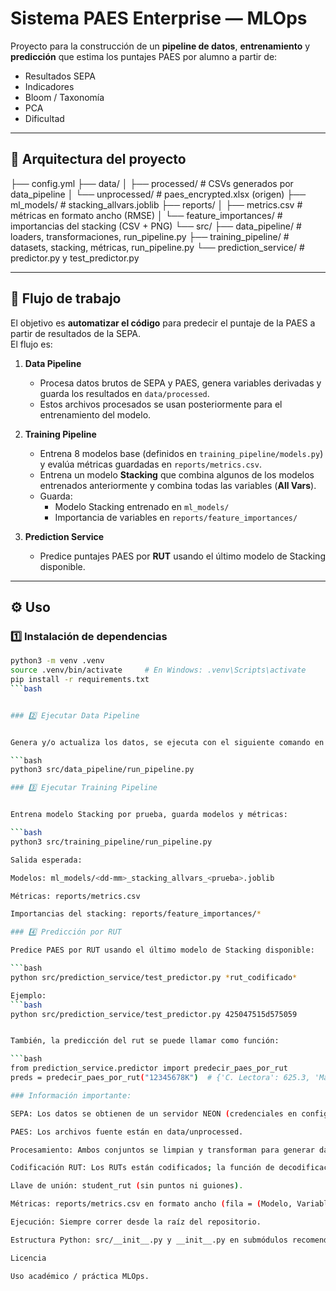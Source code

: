 # Sistema PAES Enterprise — MLOps

Proyecto para la construcción de un **pipeline de datos**, **entrenamiento** y **predicción** que estima los puntajes PAES por alumno a partir de:

- Resultados SEPA  
- Indicadores  
- Bloom / Taxonomía  
- PCA  
- Dificultad  

---

## 📂 Arquitectura del proyecto


├── config.yml
├── data/
│ ├── processed/ # CSVs generados por data_pipeline
│ └── unprocessed/ # paes_encrypted.xlsx (origen)
├── ml_models/ # <dd-mm>stacking_allvars<prueba>.joblib
├── reports/
│ ├── metrics.csv # métricas en formato ancho (RMSE)
│ └── feature_importances/ # importancias del stacking (CSV + PNG)
└── src/
├── data_pipeline/ # loaders, transformaciones, run_pipeline.py
├── training_pipeline/ # datasets, stacking, métricas, run_pipeline.py
└── prediction_service/ # predictor.py y test_predictor.py



---

## 🔄 Flujo de trabajo

El objetivo es **automatizar el código** para predecir el puntaje de la PAES a partir de resultados de la SEPA.  
El flujo es:

1. **Data Pipeline**  
   - Procesa datos brutos de SEPA y PAES, genera variables derivadas y guarda los resultados en `data/processed`.
   - Estos archivos procesados se usan posteriormente para el entrenamiento del modelo.

2. **Training Pipeline**  
   - Entrena 8 modelos base (definidos en `training_pipeline/models.py`) y evalúa métricas guardadas en `reports/metrics.csv`.
   - Entrena un modelo **Stacking** que combina algunos de los modelos entrenados anteriormente y combina todas las variables (**All Vars**).
   - Guarda:
     - Modelo Stacking entrenado en `ml_models/`
     - Importancia de variables en `reports/feature_importances/`

3. **Prediction Service**  
   - Predice puntajes PAES por **RUT** usando el último modelo de Stacking disponible.

---

## ⚙️ Uso

### 1️⃣ Instalación de dependencias

```bash
python3 -m venv .venv
source .venv/bin/activate     # En Windows: .venv\Scripts\activate
pip install -r requirements.txt
```bash


### 2️⃣ Ejecutar Data Pipeline 


Genera y/o actualiza los datos, se ejecuta con el siguiente comando en el terminal:

```bash
python3 src/data_pipeline/run_pipeline.py

### 3️⃣ Ejecutar Training Pipeline


Entrena modelo Stacking por prueba, guarda modelos y métricas:

```bash
python3 src/training_pipeline/run_pipeline.py

Salida esperada:

Modelos: ml_models/<dd-mm>_stacking_allvars_<prueba>.joblib

Métricas: reports/metrics.csv

Importancias del stacking: reports/feature_importances/*

### 4️⃣ Predicción por RUT

Predice PAES por RUT usando el último modelo de Stacking disponible:

```bash
python src/prediction_service/test_predictor.py *rut_codificado*

Ejemplo:
```bash
python src/prediction_service/test_predictor.py 425047515d575059


También, la predicción del rut se puede llamar como función:

```bash
from prediction_service.predictor import predecir_paes_por_rut
preds = predecir_paes_por_rut("12345678K")  # {'C. Lectora': 625.3, 'Matemática': 601.2, ...}

### Información importante:

SEPA: Los datos se obtienen de un servidor NEON (credenciales en config.yml → sepa_uri).

PAES: Los archivos fuente están en data/unprocessed.

Procesamiento: Ambos conjuntos se limpian y transforman para generar data/processed, base del entrenamiento.

Codificación RUT: Los RUTs están codificados; la función de decodificación está en src/prediction_service/predictor.py.

Llave de unión: student_rut (sin puntos ni guiones).

Métricas: reports/metrics.csv en formato ancho (fila = (Modelo, Variable), columnas = pruebas (RMSE)).

Ejecución: Siempre correr desde la raíz del repositorio.

Estructura Python: src/__init__.py y __init__.py en submódulos recomendados.

Licencia

Uso académico / práctica MLOps.

